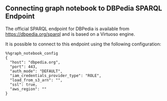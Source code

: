 ## Connecting graph notebook to DBPedia SPARQL Endpoint

The official SPARQL endpoint for DBPedia is available from https://dbpedia.org/sparql and is based on a Virtuoso engine.

It is possible to connect to this endpoint using the following configuration:

```
%%graph_notebook_config
{
  "host": "dbpedia.org",
  "port": 443,
  "auth_mode": "DEFAULT",
  "iam_credentials_provider_type": "ROLE",
  "load_from_s3_arn": "",
  "ssl": true,
  "aws_region": ""
}
```
